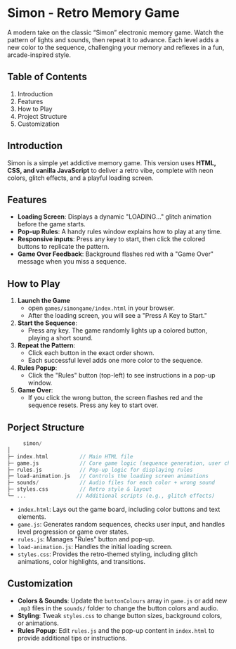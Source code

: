 # Simon - Retro Memory Game
A modern take on the classic “Simon” electronic memory game. Watch the pattern of lights and sounds, then repeat it to advance. Each level adds a new color to the sequence, challenging your memory and reflexes in a fun, arcade-inspired style.

## Table of Contents
1. Introduction
2. Features
3. How to Play
4. Project Structure
5. Customization

## Introduction
Simon is a simple yet addictive memory game. This version uses **HTML, CSS, and vanilla JavaScript** to deliver a retro vibe, complete with neon colors, glitch effects, and a playful loading screen.

## Features
- **Loading Screen**: Displays a dynamic "LOADING..." glitch animation before the game starts.
- **Pop-up Rules**: A handy rules window explains how to play at any time.
- **Responsive inputs**: Press any key to start, then click the colored buttons to replicate the pattern.
- **Game Over Feedback**: Background flashes red with a "Game Over" message when you miss a sequence.

## How to Play
1. **Launch the Game**
   - open ```games/simongame/index.html``` in your browser.
   - After the loading screen, you will see a "Press A Key to Start."
2. **Start the Sequence**:
   - Press any key. The game randomly lights up a colored button, playing a short sound.
3. **Repeat the Pattern**:
   - Click each button in the exact order shown.
   - Each successful level adds one more color to the sequence.
4. **Rules Popup**:
   - Click the "Rules" button (top-left) to see instructions in a pop-up window.
5. **Game Over**:
   - If you click the wrong button, the screen flashes red and the sequence resets. Press any key to start over.
  
## Porject Structure
```cpp
     simon/
│
├─ index.html          // Main HTML file
├─ game.js             // Core game logic (sequence generation, user checks)
├─ rules.js            // Pop-up logic for displaying rules
├─ load-animation.js   // Controls the loading screen animations
├─ sounds/             // Audio files for each color + wrong sound
├─ styles.css          // Retro style & layout
└─ ...                // Additional scripts (e.g., glitch effects)
```
- ```index.html```: Lays out the game board, including color buttons and text elements.
- ```game.js```: Generates random sequences, checks user input, and handles level progression or game over states.
- ```rules.js```: Manages "Rules" button and pop-up.
- ```load-animation.js```: Handles the initial loading screen.
- ```styles.css```: Provides the retro-themed styling, including glitch animations, color highlights, and transitions.

## Customization
- **Colors & Sounds**: Update the ```buttonColours``` array in ```game.js``` or add new ```.mp3``` files in the ```sounds/``` folder to change the button colors and audio.
- **Styling**: Tweak ```styles.css``` to change button sizes, background colors, or animations.
- **Rules Popup**: Edit ```rules.js``` and the pop-up content in ```index.html``` to provide additional tips or instructions.
